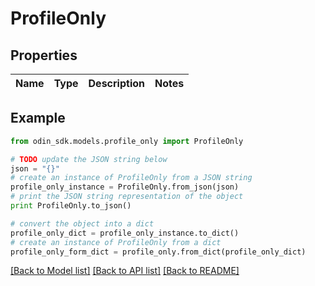 # ProfileOnly


## Properties

Name | Type | Description | Notes
------------ | ------------- | ------------- | -------------

## Example

```python
from odin_sdk.models.profile_only import ProfileOnly

# TODO update the JSON string below
json = "{}"
# create an instance of ProfileOnly from a JSON string
profile_only_instance = ProfileOnly.from_json(json)
# print the JSON string representation of the object
print ProfileOnly.to_json()

# convert the object into a dict
profile_only_dict = profile_only_instance.to_dict()
# create an instance of ProfileOnly from a dict
profile_only_form_dict = profile_only.from_dict(profile_only_dict)
```
[[Back to Model list]](../README.md#documentation-for-models) [[Back to API list]](../README.md#documentation-for-api-endpoints) [[Back to README]](../README.md)


